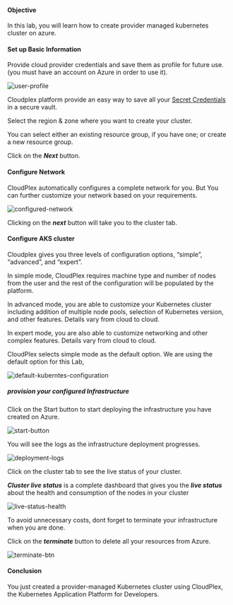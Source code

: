 #### Objective

In this lab, you will learn how to create provider managed kubernetes cluster on azure.

#### Set up Basic Information

Provide cloud provider credentials and save them as profile for future use.(you must have an account on Azure in order to use it).

![user-profile](https://raw.githubusercontent.com/CloudplexPlatform/developer-community/feature/github-data-fetching/infrastructures/provider%20managed/labs/AKSProviderManaged/images/3.png)

Cloudplex platform provide an easy way to save all your [Secret Credentials](https://docs.cloudplex.io/#/pages/user-guide/components/credentials-profile/credentials-profile?id=credentials-profile) in a secure vault.

Select the region & zone where you want to create your cluster.

You can select either an existing resource group, if you have one; or create a new resource group. 

Click on the ***Next*** button.


#### Configure Network

CloudPlex automatically configures a complete network for you. But You can further customize your network based on your requirements.

![configured-network](https://raw.githubusercontent.com/CloudplexPlatform/developer-community/feature/github-data-fetching/infrastructures/provider%20managed/labs/AKSProviderManaged/images/4.png)

Clicking on the ***next*** button will take you to the cluster tab.

#### Configure AKS cluster

Cloudplex gives you three levels of configuration options, “simple”, “advanced”, and “expert”. 

In simple mode, CloudPlex requires machine type and number of nodes from the user and the rest of the configuration will be populated by the platform.

In advanced mode, you are able to customize your Kubernetes cluster including addition of multiple node pools, selection of Kubernetes version, and other features. Details vary from cloud to cloud.

In expert mode, you are also able to customize networking and other complex features. Details vary from cloud to cloud.

CloudPlex selects simple mode as the default option. We are using the default option for this Lab,

![default-kuberntes-configuration](https://raw.githubusercontent.com/CloudplexPlatform/developer-community/feature/github-data-fetching/infrastructures/provider%20managed/labs/AKSProviderManaged/images/5.png)


##### provision your configured Infrastructure

Click on the Start button to start deploying the infrastructure you have created on Azure.

![start-button](https://raw.githubusercontent.com/CloudplexPlatform/developer-community/feature/github-data-fetching/infrastructures/provider%20managed/labs/AKSProviderManaged/images/6.png)

You will see the logs as the infrastructure deployment progresses.

![deployment-logs](https://raw.githubusercontent.com/CloudplexPlatform/developer-community/feature/github-data-fetching/infrastructures/provider%20managed/labs/AKSProviderManaged/images/7.png)

Click on the cluster tab to see the live status of your cluster.


***Cluster live status*** is a complete dashboard that gives you the ***live status*** about the health and consumption of the nodes in your cluster

![live-status-health](https://raw.githubusercontent.com/CloudplexPlatform/developer-community/feature/github-data-fetching/infrastructures/provider%20managed/labs/AKSProviderManaged/images/8.png)

To avoid unnecessary costs, dont forget to terminate your infrastructure when you are done.

Click on the ***terminate*** button to delete all your resources from Azure.

![terminate-btn](https://raw.githubusercontent.com/CloudplexPlatform/developer-community/feature/github-data-fetching/infrastructures/provider%20managed/labs/AKSProviderManaged/images/9.png)


#### Conclusion

You just created a provider-managed Kubernetes cluster using CloudPlex, the Kubernetes Application Platform for Developers.


